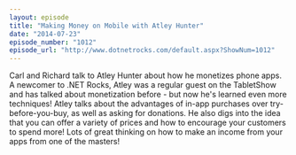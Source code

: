 ```yaml
---
layout: episode
title: "Making Money on Mobile with Atley Hunter"
date: "2014-07-23"
episode_number: "1012"
episode_url: "http://www.dotnetrocks.com/default.aspx?ShowNum=1012"
---
```


Carl and Richard talk to Atley Hunter about how he monetizes phone apps. A newcomer to .NET Rocks, Atley was a regular guest on the TabletShow and has talked about monetization before - but now he's learned even more techniques! Atley talks about the advantages of in-app purchases over try-before-you-buy, as well as asking for donations. He also digs into the idea that you can offer a variety of prices and how to encourage your customers to spend more! Lots of great thinking on how to make an income from your apps from one of the masters!

